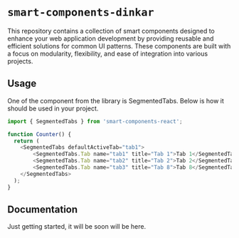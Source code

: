 # `smart-components-dinkar`

This repository contains a collection of smart components designed to enhance your web application development 
by providing reusable and efficient solutions for common UI patterns.
These components are built with a focus on modularity, flexibility, and ease of integration into various projects.

## Usage

One of the component from the library is SegmentedTabs. Below is how it should be used in your project.

```js
import { SegmentedTabs } from 'smart-components-react';

function Counter() {
  return (
    <SegmentedTabs defaultActiveTab="tab1">
        <SegmentedTabs.Tab name="tab1" title="Tab 1">Tab 1</SegmentedTabs.Tab>
        <SegmentedTabs.Tab name="tab2" title="Tab 2">Tab 2</SegmentedTabs.Tab>
        <SegmentedTabs.Tab name="tab3" title="Tab 8">Tab 8</SegmentedTabs.Tab>
    </SegmentedTabs>
  );
}

```

## Documentation

Just getting started, it will be soon will be here.
